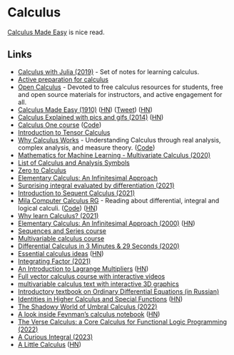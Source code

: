 # Calculus

[Calculus Made Easy](https://calculusmadeeasy.org/) is nice read.

## Links

- [Calculus with Julia (2019)](https://calculuswithjulia.github.io/) - Set of notes for learning calculus.
- [Active preparation for calculus](https://opencalculus.wordpress.com/2019/01/02/active-preparation-for-calculus/)
- [Open Calculus](https://opencalculus.wordpress.com/) - Devoted to free calculus resources for students, free and open source materials for instructors, and active engagement for all.
- [Calculus Made Easy (1910)](https://calculusmadeeasy.org/) ([HN](https://news.ycombinator.com/item?id=23257303)) ([Tweet](https://twitter.com/helenczerski/status/1375915057905856513)) ([HN](https://news.ycombinator.com/item?id=27991120))
- [Calculus Explained with pics and gifs (2014)](https://0a.io/chapter1/calculus-explained.html) ([HN](https://news.ycombinator.com/item?id=21671112))
- [Calculus One course](https://mooculus.osu.edu/) ([Code](https://github.com/mooculus/calculus))
- [Introduction to Tensor Calculus](http://www.ita.uni-heidelberg.de/~dullemond/lectures/tensor/tensor.pdf)
- [Why Calculus Works](https://markibrahim.gitbook.io/why-calculus-works/) - Understanding Calculus through real analysis, complex analysis, and measure theory. ([Code](https://github.com/marksibrahim/why-calculus-works))
- [Mathematics for Machine Learning - Multivariate Calculus (2020)](https://www.youtube.com/playlist?list=PLiiljHvN6z193BBzS0Ln8NnqQmzimTW23)
- [List of Calculus and Analysis Symbols](https://mathvault.ca/hub/higher-math/math-symbols/calculus-analysis-symbols/)
- [Zero to Calculus](https://docs.google.com/presentation/d/1JA1LVEV_mRTENcy34b_KNzcO6bHBXkFBsYyZRQS6OBg/edit#slide=id.g351491b35_0333)
- [Elementary Calculus: An Infinitesimal Approach](https://www.math.wisc.edu/~keisler/calc.html)
- [Surprising integral evaluated by differentiation (2021)](https://www.youtube.com/watch?v=irFANuXSaic)
- [Introduction to Sequent Calculus (2021)](https://www.youtube.com/watch?v=xLRUofFSq5Y)
- [Mila Computer Calculus RG](https://compcalc.github.io/) - Reading about differential, integral and logical calculi. ([Code](https://github.com/compcalc/compcalc.github.io)) ([HN](https://news.ycombinator.com/item?id=27004278))
- [Why learn Calculus? (2021)](https://www.reddit.com/r/learnmath/comments/n34jx5/why_learn_calculus/)
- [Elementary Calculus: An Infinitesimal Approach (2000)](https://people.math.wisc.edu/~keisler/calc.html) ([HN](https://news.ycombinator.com/item?id=27367104))
- [Sequences and Series course](https://github.com/kisonecat/sequences-and-series)
- [Multivariable calculus course](https://github.com/kisonecat/m2o2c2)
- [Differential Calculus in 3 Minutes & 29 Seconds (2020)](https://www.youtube.com/watch?v=3gLKF20M3xw)
- [Essential calculus ideas](https://www.youtube.com/watch?v=KyUPwfBLjEQ) ([HN](https://news.ycombinator.com/item?id=29011549))
- [Integrating Factor (2021)](https://susam.in/blog/integrating-factor.html)
- [An Introduction to Lagrange Multipliers](http://www.slimy.com/~steuard/teaching/tutorials/Lagrange.html) ([HN](https://news.ycombinator.com/item?id=29292294))
- [Full vector calculus course with interactive videos](https://www.math.brown.edu/ysulyma/f21-math180/)
- [multivariable calculus text with interactive 3D graphics](https://github.com/sswatson/MultivariableCalculus.tex)
- [Introductory textbook on Ordinary Differential Equations (in Russian)](https://github.com/ischurov/odebook)
- [Identities in Higher Calculus and Special Functions](https://fractional-calculus.com/) ([HN](https://news.ycombinator.com/item?id=30811979))
- [The Shadowy World of Umbral Calculus (2022)](https://www.youtube.com/watch?v=D0EUFP7-P1M)
- [A look inside Feynman’s calculus notebook](https://physicstoday.scitation.org/do/10.1063/PT.5.9099/full/) ([HN](https://news.ycombinator.com/item?id=32791978))
- [The Verse Calculus: a Core Calculus for Functional Logic Programming (2022)](https://simon.peytonjones.org/assets/pdfs/verse-conf.pdf)
- [A Curious Integral (2023)](https://golem.ph.utexas.edu/category/2023/01/a_curious_integral.html)
- [A Little Calculus](https://papl.cs.brown.edu/2018/func-as-data.html#%28part._.A_.Little_.Calculus%29) ([HN](https://news.ycombinator.com/item?id=35800157))
